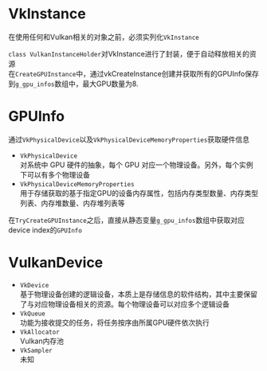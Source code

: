 # VkInstance
在使用任何和Vulkan相关的对象之前，必须实列化`VkInstance`  

`class VulkanInstanceHolder`对VkInstance进行了封装，便于自动释放相关的资源  
在`CreateGPUInstance`中，通过vkCreateInstance创建并获取所有的GPUInfo保存到`g_gpu_infos`数组中，最大GPU数量为8.

# GPUInfo
通过`VkPhysicalDevice`以及`VkPhysicalDeviceMemoryProperties`获取硬件信息  
  - `VkPhysicalDevice`  
  对系统中 GPU 硬件的抽象，每个 GPU 对应一个物理设备。另外，每个实例下可以有多个物理设备  
  - `VkPhysicalDeviceMemoryProperties`  
  用于存储获取的基于指定GPU的设备内存属性，包括内存类型数量、内存类型列表、内存堆数量、内存堆列表等  

在`TryCreateGPUInstance`之后，直接从静态变量`g_gpu_infos`数组中获取对应device index的`GPUInfo`

# VulkanDevice
 - `VkDevice`  
 基于物理设备创建的逻辑设备，本质上是存储信息的软件结构，其中主要保留了与对应物理设备相关的资源。每个物理设备可以对应多个逻辑设备
 - `VkQueue`  
 功能为接收提交的任务，将任务按序由所属GPU硬件依次执行
 - `VkAllocator`  
 Vulkan内存池
 - `VkSampler`  
 未知
